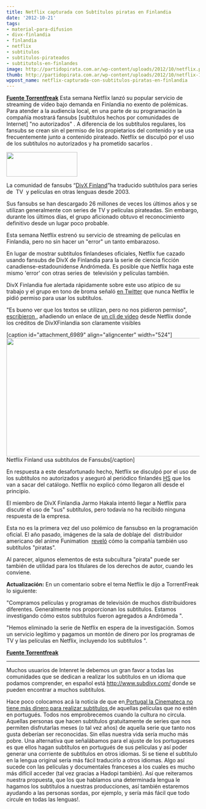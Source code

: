 ```yaml
---
title: Netflix capturada con Subtítulos piratas en Finlandia
date: '2012-10-21'
tags:
- material-para-difusion
- divx-finlandia
- finlandia
- netflix
- subtitulos
- subtitulos-pirateados
- subtitutols-en-finlandes
image: http://partidopirata.com.ar/wp-content/uploads/2012/10/netflix.png
thumb: http://partidopirata.com.ar/wp-content/uploads/2012/10/netflix-150x64.png
wppost_name: netflix-capturada-con-subtitulos-piratas-en-finlandia
---
```


<strong><a href="https://torrentfreak.com/netflix-caught-using-pirated-subtitles-in-finland-121019/" target="_blank">Fuente Torrentfreak</a></strong>
Esta semana Netflix lanzó su popular servicio de streaming de vídeo bajo demanda en Finlandia no exento de polémicas. Para atender a la audiencia local, en una parte de su programación la compañía mostrará fansubs [subtítulos hechos por comunidades de Internet] "no autorizados" . A diferencia de los subtítulos regulares, los fansubs se crean sin el permiso de los propietarios del contenido y se usa frecuentemente junto a contenido pirateado. Netflix se disculpó por el uso de los subtítulos no autorizados y ha prometido sacarlos .

<a href="http://partidopirata.com.ar/wp-content/uploads/2012/10/netflix.png"><img class="alignright size-full wp-image-6988" title="netflix" src="http://partidopirata.com.ar/wp-content/uploads/2012/10/netflix.png" alt="" width="185" height="64" /></a>

La comunidad de fansubs “<a href="http://www.divxfinland.org/index.html">DivX Finland</a>”ha traducido subtítulos para series de  TV  y películas en otras lenguas desde 2003.

Sus fansubs se han descargado 26 millones de veces los últimos años y se utilizan generalmente con series de TV y películas pirateadas. Sin embargo, durante los últimos días, el grupo aficionado obtuvo el reconocimiento definitivo desde un lugar poco probable.

Esta semana Netflix estrenó su servicio de streaming de películas en Finlandia, pero no sin hacer un "error" un tanto embarazoso.

En lugar de mostrar subtítulos finlandeses oficiales, Netflix fue cazado usando fansubs de DivX de Finlandia para la serie de ciencia ficción  canadiense-estadounidense Andrómeda. Es posible que Netflix haga este mismo 'error' con otras series de  televisión y películas también.

DivX Finlandia fue alertada rápidamente sobre este uso atípico de su trabajo y el grupo en tono de broma señaló <a href="https://twitter.com/divxfinland">en Twitter</a> que nunca Netflix le pidió permiso para usar los subtítulos.

"Es bueno ver que los textos se utilizan, pero no nos pidieron permiso", <a href="http://www.tietoviikko.fi/kaikki_uutiset/netflix+mokasi+kayttaa+luvatta+harrastelijoiden+tekstityksia++quotmaksaakohan+sita+omista+teksteistaquot/a848827">escribieron </a>, añadiendo un enlace de <a href="https://www.youtube.com/watch?v=9VkldVee9h8">un cli de video</a> desde Netflix donde los créditos de DivXFinlandia son claramente visibles

[caption id="attachment_6989" align="aligncenter" width="524"]<a href="http://partidopirata.com.ar/wp-content/uploads/2012/10/fansub-netflix.jpg"><img class="size-full wp-image-6989" title="fansub-netflix" src="http://partidopirata.com.ar/wp-content/uploads/2012/10/fansub-netflix.jpg" alt="" width="524" height="309" /></a> Netflix Finland usa subtítulos de Fansubs[/caption]

En respuesta a este desafortunado hecho, Netflix se disculpó por el uso de los subtítulos no autorizados y aseguró al periódico finlandés <a href="http://www.hs.fi/talous/Netflix+pyyt%C3%A4%C3%A4+anteeksi+tekstitysten+luvatonta+k%C3%A4ytt%C3%B6%C3%A4/a1305608387331">HS</a> que los van a sacar del catálogo. Netflix no explicó cómo llegaron allí desde el principio.

El miembro de DivX Finlandia Jarmo Hakala intentó llegar a Netflix para discutir el uso de "sus" subtítulos, pero todavía no ha recibido ninguna respuesta de la empresa.

Esta no es la primera vez del uso polémico de fansubso en la programación oficial. El año pasado, imágenes de la sala de doblaje del  distribuidor americano del anime Funimation  <a href="http://torrentfreak.com/anime-distributor-dubs-using-pirated-subs-110321/">reveló</a> cómo la compañía también uso subtítulos "piratas".

Al parecer, algunos elementos de esta subcultura "pirata" puede ser también de utilidad para los titulares de los derechos de autor, cuando les conviene.

<strong>Actualización:</strong> En un comentario sobre el tema Netflix le dijo a TorrentFreak lo siguiente:

"Compramos películas y programas de televisión de muchos distribuidores diferentes. Generalmente nos proporcionan los subtítulos. Estamos investigando cómo estos subtítulos fueron agregados a Andrómeda ".

"Hemos eliminado la serie de Netflix en espera de la investigación. Somos un servicio legítimo y pagamos un montón de dinero por los programas de TV y las películas en Netflix, incluyendo los subtítulos ".

<strong><a href="https://torrentfreak.com/netflix-caught-using-pirated-subtitles-in-finland-121019/" target="_blank">Fuente Torrentfreak</a></strong>

<hr />

Muchos usuarios de Intenret le debemos un gran favor a todas las comunidades que se dedican a realizar los subtítulos en un idioma que podamos comprender, en español está <a href="http://www.subdivx.com/" target="_blank">http://www.subdivx.com/</a> donde se pueden encontrar a muchos subtítulos.

Hace poco colocamos acá la noticia de que en<a href="http://partidopirata.com.ar/6865/de-ajustes-subtitulos-y-la-serie-de-tv-revolution"> Portugal la Cinemateca no tiene más dinero para realizar subtítulos </a>de aquellas películas que no estén en portugués.
Todos nos emprobrecemos cuando la cultura no circula. Aquellas personas que hacen subtítulos gratuitamente de series que nos permiten disfrutarlas meses (o tal vez años) de aquella serie que tanto nos gusta deberían ser reconocidas.
Sin ellas nuestra vida sería mucho más pobre.
Una alternativa que señalábamos para el ajuste de los portugueses es que ellos hagan subtítulos en portugués de sus películas y así poder generar una corriente de subtítulos en otros idiomas. Si se tiene el subtítulo en la lengua original sería más fácil traducirlo a otros idiomas.
Algo así sucede con las películas y documentales franceses a los cuales es mucho más difícil acceder (tal vez gracias a Hadopi también).
Así que reiteramos nuestra propuesta, que los que hablamos una determinada lengua le hagamos los subtítulos a nuestras producciones, así también estaremos ayudando a las personas sordas, por ejemplo, y sería más fácil que todo circule en todas las lenguas!.

